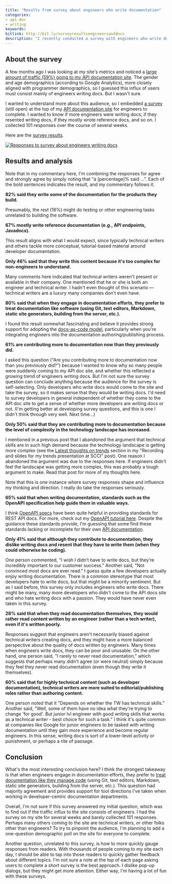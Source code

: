 ```yaml
---
title: "Results from survey about engineers who write documentation"
categories:
- api-doc
- writing
keywords:
bitlink: http://bit.ly/surveyresultsengineersanddocs
description: "I recently conducted a survey with engineers who write documentation to see why they are coming to my API documentation site &mdash; whether certain trends are pushing them to write more documentation, or whether the technology landscape is becoming more complex, or some other reason. Results from the survey are provided below. The most interesting result is that engineers who write docs almost unanimously agree that they prefer to treat docs like code."
---
```


## About the survey

A few months ago I was looking at my site's metrics and noticed a [large amount of traffic (59%) going to my API documentation site](https://idratherbewriting.com/2019/01/14/site-analytics-from-2018-59-percent-traffic-going-to-api-doc-site). The gender and age demographics (according to Google Analytics), more closely aligned with programmer demographics, so I guessed this influx of users must consist mainly of engineers writing docs. But I wasn't sure.

I wanted to understand more about this audience, so I embedded [a survey](https://www.questionpro.com/t/AOaGwZduq7) (still open) at the top of my [API documentation site](/learnapidoc) for engineers to complete. I wanted to know if more engineers were writing docs, if they resented writing docs, if they mostly wrote reference docs, and so on. I collected 101 responses over the course of several weeks.

Here are the [survey results](https://www.questionpro.com/a/showVOCDashboardII.do?mode=default&lcfpn=false).

<a href="https://www.questionpro.com/t/PE5tIZduq7"><img src="https://s3.us-west-1.wasabisys.com/idbwmedia.com/images/engineersurveyresponses.png" alt="Responses to survey about engineers writing docs" /></a>

## Results and analysis

Note that in my commentary here, I'm combining the responses for agree and strongly agree by simply noting that "a [percentage]% said ...". Each of the bold sentences indicates the result, and my commentary follows it.

**82% said they write some of the documentation for the products they build.**

Presumably, the rest (18%) might do testing or other engineering tasks unrelated to building the software.

**67% mostly write reference documentation (e.g., API endpoints, Javadocs).**

This result aligns with what I would expect, since typically technical writers and others tackle more conceptual, tutorial-based material around developer documentation.

**Only 46% said that they write this content because it's too complex for non-engineers to understand.**

Many comments here indicated that technical writers weren't present or available in their company. One mentioned that he or she is both an engineer and technical writer. I hadn't even thought of this scenario &mdash; technical writers are a luxury many companies don't even have.

**80% said that when they engage in documentation efforts, they prefer to treat documentation like software (using Git, text editors, Markdown, static site generators, building from the server, etc.).**

I found this result somewhat fascinating and believe it provides strong support for adopting the [docs-as-code model](https://idratherbewriting.com/learnapidoc/pubapis_docs_as_code.html), particularly when you're integrating engineers into the documentation authoring/publishing process.

**61% are contributing more to documentation now than they previously did.**

I asked this question ("Are you contributing more to documentation now than you previously did?") because I wanted to know why so many people were suddenly coming to my API doc site, and whether this reflected a growing trend of engineers writing docs. But I'm not sure the survey question can conclude anything because the audience for the survey is self-selecting. Only developers who write docs would come to the site and take the survey, so it makes sense that they would be writing docs. I'd need to survey developers in general independent of whether they come to the API doc site to get a sense of whether more developers are writing docs or not. (I'm getting better at developing survey questions, and this is one I didn't think through very well. Next time...)

**Only 50% said that they are contributing more to documentation because the level of complexity in the technology landscape has increased.**

I mentioned in a previous post that I abandoned the argument that technical skills are in such high demand because the technology landscape is getting more complex (see the [Latest thoughts on trends](https://idratherbewriting.com/2019/02/24/slides-for-trends-preso-symposium-for-communicating-complex-info/#latest-thoughts-on-trends) section in my "Recording and slides for my trends presentation at SCCI" post). One reason I abandoned the argument was due to the responses here. If engineers didn't feel the landscape was getting more complex, this was probably a tough argument to make. Read that post for more of my thoughts here.

Note that this is one instance where survey responses shape and influence my thinking and direction. I really do take the responses seriously.

**65% said that when writing documentation, standards such as the OpenAPI specification help guide them in valuable ways.**

I think [OpenAPI specs](https://idratherbewriting.com/learnapidoc/pubapis_swagger_intro.html) have been quite helpful in providing standards for REST API docs. For more, check out my [OpenAPI tutorial here](https://idratherbewriting.com/learnapidoc/pubapis_openapi_tutorial_overview.html). Despite the guidance these standards provide, I'm guessing that some find these standards lacking or incomplete for their own [API documentation](/learnapidoc).

**Only 41% said that although they contribute to documentation, they dislike writing docs and resent that they have to write them (when they could otherwise be coding).**

One person commented, "I wish I didn’t have to write docs, but they’re incredibly important to our customer success." Another said, "Not convinced most docs are ever read." I guess quite a few developers actually enjoy writing documentation. There is a common stereotype that most developers hate to write docs, but that might be a minority sentiment. But as I said before, this survey only includes engineers who write docs. There might be many, many more developers who didn't come to the API docs site and who hate writing docs with a passion. They would have never even taken in this survey.

**28% said that when they read documentation themselves, they would rather read content written by an engineer (rather than a tech writer), even if it's written poorly.**

Responses suggest that engineers aren't necessarily biased against technical writers creating docs, and they might have a more balanced perspective about the quality of docs written by engineers. Many times when engineers write docs, they can be poor and unusable. On the other hand, one person said, "I rarely to never read documentation," which suggests that perhaps many didn't agree (or were neutral) simply because they feel they never read documentation (even though they write it themselves).

**60% said that for highly technical content (such as developer documentation), technical writers are more suited to editorial/publishing roles rather than authoring content.**

One person noted that it "Depends on whether the TW has technical skills." Another said, "Well, some of them have no idea what they're trying to change 'for good'. But junior lvl engineer with good writing skills that works as a technical writer - best choice for such a task." I think it's quite common at companies like Google for junior engineers to be tasked with writing documentation until they gain more experience and become regular engineers. In this sense, writing docs is sort of a lower-level activity or punishment, or perhaps a rite of passage.

## Conclusion

What's the most interesting conclusion here? I think the strongest takeaway is that when engineers engage in documentation efforts, they prefer to [treat documentation like they manage code](https://idratherbewriting.com/learnapidoc/pubapis_docs_as_code.html) (using Git, text editors, Markdown, static site generators, building from the server, etc.). This question had majority agreement and provides support for tool directions I've taken when working in developer-centric documentation departments.

Overall, I'm not sure if this survey answered my initial question, which was to find out if the traffic influx to the site consists of engineers. I had the survey on my site for several weeks and barely collected 101 responses. Perhaps many others coming to the site are technical writers, or other folks other than engineers? To try to pinpoint the audience, I'm planning to add a one-question demographic poll on the site for everyone to complete.

Another question, unrelated to this survey, is how to more quickly gauge responses from readers. With thousands of people coming to my site each day, I should be able to tap into those readers to quickly gather feedback about different topics. I'm not sure a note at the top of each page asking users to complete a short survey is the best approach. I dislike pop-up dialogs, but they might get more attention. Either way, I'm having a lot of fun with these surveys.


